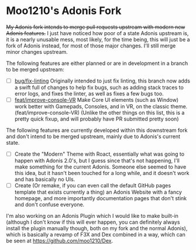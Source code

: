 # Moo1210's Adonis Fork
~~My Adonis fork intends to merge pull requests upstream with modern new Adonis features.~~
I just have noticed how poor of a state Adonis upstream is, it is a nearly unusable mess, most likely, for the time being, this will just be a fork of Adonis instead, for most of those major changes. I'll still merge minor changes upstream.

The following features are either planned or are in development in a branch to be merged upstream: 

- [ ] [bug/fix-linting](https://github.com/moo1210/Adonis/tree/bug/fix-linting) Originally intended to just fix linting, this branch now adds a swift full of changes to help fix bugs, such as adding stack traces to error logs, and fixes the linter, as well as fixes a few bugs too.
- [ ] [feat/improve-console-VR](https://github.com/moo1210/Adonis/tree/feat/improve-console-VR) Make Core UI elements (such as Window) work better with Gamepads, Consoles, and in VR, on the classic theme. (feat/improve-console-VR) (Unlike the other things on this list, this is a pretty quick fixup, and will probably have PR submitted pretty soon)

The following features are currently developed within this downstream fork and don't intend to be merged upstream, mainly due to Adonis's current state.
- [ ] Create the "Modern" Theme with Roact, essentially what was going to happen with Adonis 2.0's, but I guess since that's not happening, I'll make something for the current Adonis. Someone else seemed to have this idea, but it hasn't been touched for a long while, and it doesn't work and has basically no UIs.
- [ ] Create (Or remake, if you can even call the default GitHub pages template that exists currently a thing) an Adonis Website with a fancy homepage, and more importantly documentation pages that don't stink and don't confuse everyone.

I'm also working on an Adonis Plugin which I would like to make built-in (although I don't know if this will ever happen, you can definitely always install the plugin manually though, both on my fork and the normal Adonis), which is basically a revamp of F3X and Dex combined in a way, which can be seen at https://github.com/moo1210/Dex.
